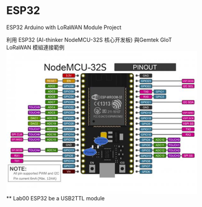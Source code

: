 # ESP32
ESP32 Arduino with LoRaWAN Module Project

利用 ESP32 (AI-thinker NodeMCU-32S 核心开发板) 與Gemtek GIoT LoRaWAN 模組連接範例
![pin](nodemcu-32s_pin.jpg)
** Lab00 ESP32 be a USB2TTL module
